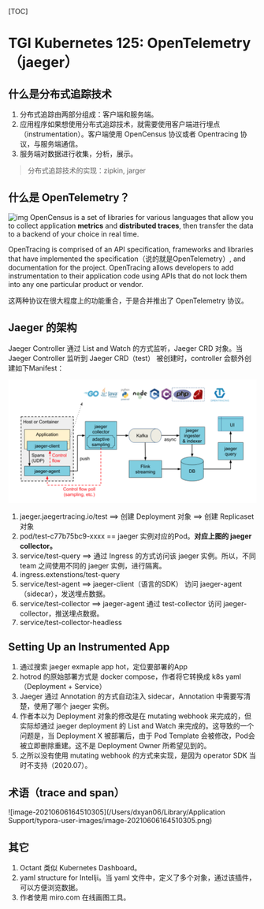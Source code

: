 [TOC]

# TGI Kubernetes 125: OpenTelemetry （jaeger）



## 什么是分布式追踪技术

1. 分布式追踪由两部分组成：客户端和服务端。
2. 应用程序如果想使用分布式追踪技术，就需要使用客户端进行埋点（instrumentation）。客户端使用 OpenCensus 协议或者 Opentracing 协议，与服务端通信。
3. 服务端对数据进行收集，分析，展示。

> 分布式追踪技术的实现：zipkin, jarger

## 什么是 OpenTelemetry？

![img](https://opencensus.io/img/logo-sm.svg) OpenCensus is a set of libraries for various languages that allow you to collect application **metrics** and **distributed traces**, then transfer the data to a backend of your choice in real time. 

OpenTracing is comprised of an API specification, frameworks and libraries that have implemented the specification（说的就是OpenTelemetry）, and documentation for the project. OpenTracing allows developers to add instrumentation to their application code using APIs that do not lock them into any one particular product or vendor.

这两种协议在很大程度上的功能重合，于是合并推出了 OpenTelemetry 协议。

## Jaeger 的架构

Jaeger Controller 通过 List and Watch 的方式监听，Jaeger CRD 对象。当 Jaeger Controller 监听到 Jaeger CRD（test） 被创建时，controller 会额外创建如下Manifest：

![image-20210606161616002](https://raw.githubusercontent.com/yandongxiao/typera/main/img/image-20210606161616002.png)

1. jaeger.jaegertracing.io/test  ==> 创建 Deployment 对象  ==> 创建 Replicaset 对象
2. pod/test-c77b75bc9-xxxx ==  jaeger 实例对应的Pod。**对应上图的 jaeger collector。**
3. service/test-query   ==> 通过 Ingress 的方式访问该 jaeger 实例。所以，不同 team 之间使用不同的 jaeger 实例，进行隔离。
4. ingress.extenstions/test-query
5. service/test-agent ==> jaeger-client（语言的SDK） 访问 jaeger-agent （sidecar），发送埋点数据。
6. service/test-collector   ==> jaeger-agent 通过 test-collector 访问 jaeger-collector，推送埋点数据。
7. service/test-collector-headless

## Setting Up an Instrumented App

1. 通过搜索 jaeger exmaple app hot，定位要部署的App
2. hotrod 的原始部署方式是 docker compose，作者将它转换成 k8s yaml （Deployment + Service）
3. Jaeger 通过 Annotation 的方式自动注入 sidecar，Annotation 中需要写清楚，使用了哪个 jaeger 实例。
4. 作者本以为 Deployment 对象的修改是在 mutating webhook 来完成的，但实际却通过 jaeger deployment 的 List and Watch 来完成的。这导致的一个问题是，当 Deployment X 被部署后，由于 Pod Template 会被修改，Pod会被立即删除重建。这不是 Deployment Owner 所希望见到的。
5. 之所以没有使用 mutating webhook 的方式来实现，是因为 operator SDK 当时不支持（2020.07）。

## 术语（trace and span）

![image-20210606164510305](/Users/dxyan06/Library/Application Support/typora-user-images/image-20210606164510305.png)

## 其它

1. Octant 类似 Kubernetes Dashboard。
2. yaml structure for Intellji。当 yaml 文件中，定义了多个对象，通过该插件，可以方便浏览数据。
3. 作者使用 miro.com 在线画图工具。
